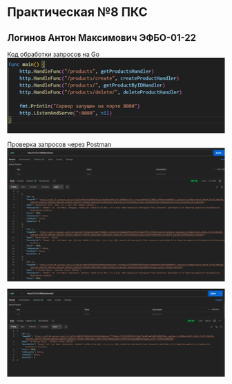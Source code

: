 # Практическая №8 ПКС
## Логинов Антон Максимович ЭФБО-01-22

Код обработки запросов на Go
![alt text](assets/images/image8-1.png)

Проверка запросов через Postman
![alt text](assets/images/image8-2.png)

![alt text](assets/images/image8-3.png)
